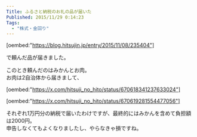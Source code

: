 ```yaml
---
Title: ふるさと納税のお礼の品が届いた
Published: 2015/11/29 0:14:23
Tags:
  - "株式・金回り"
---
```

[oembed:"https://blog.hitsujin.jp/entry/2015/11/08/235404"]

で頼んだ品が届きました。  

このとき頼んだのはみかんとお肉。  
お肉は2自治体から届きまして、  

[oembed:"https://x.com/hitsuji_no_hito/status/670618341237633024"]

[oembed:"https://x.com/hitsuji_no_hito/status/670619281554477056"]

それぞれ1万円分の納税で届いたわけですが、最終的にはみかんを含めて負担額は2000円。  
申告しなくてもよくなりましたし、やらなきゃ損ですね。